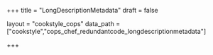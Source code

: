 +++
title = "LongDescriptionMetadata"
draft = false

layout = "cookstyle_cops"
data_path = ["cookstyle","cops_chef_redundantcode_longdescriptionmetadata"]

+++

<!-- The content of this page is automatically generated from the
cops_chef_redundantcode_longdescriptionmetadata.yml file in github.com/chef/cookstyle/blob/master/docs-chef-io/data/cookstyle/. -->
